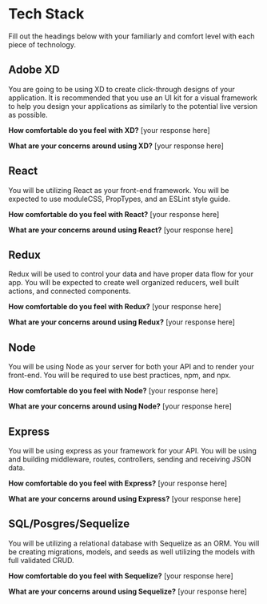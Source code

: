 # Tech Stack

Fill out the headings below with your familiarly and comfort level with each piece of technology.


## Adobe XD

You are going to be using XD to create click-through designs of your application. It is recommended that you use an UI kit for a visual framework to help you design your applications as similarly to the potential live version as possible.

**How comfortable do you feel with XD?**
[your response here]

**What are your concerns around using XD?**
[your response here]

## React

You will be utilizing React as your front-end framework. You will be expected to use moduleCSS, PropTypes, and an ESLint style guide.

**How comfortable do you feel with React?**
[your response here]

**What are your concerns around using React?**
[your response here]

## Redux

Redux will be used to control your data and have proper data flow for your app. You will be expected to create well organized reducers, well built actions, and connected components.

**How comfortable do you feel with Redux?**
[your response here]

**What are your concerns around using Redux?**
[your response here]

## Node

You will be using Node as your server for both your API and to render your front-end. You will be required to use best practices, npm, and npx.

**How comfortable do you feel with Node?**
[your response here]

**What are your concerns around using Node?**
[your response here]

## Express

You will be using express as your framework for your API. You will be using and building middleware, routes, controllers, sending and receiving JSON data.

**How comfortable do you feel with Express?**
[your response here]

**What are your concerns around using Express?**
[your response here]

## SQL/Posgres/Sequelize

You will be utilizing a relational database with Sequelize as an ORM. You will be creating migrations, models, and seeds as well utilizing the models with full validated CRUD.

**How comfortable do you feel with Sequelize?**
[your response here]

**What are your concerns around using Sequelize?**
[your response here]
